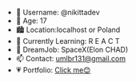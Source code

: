 - 👋 Username: @nikittadev
- 👀 Age: 17 
- 🏙️ Location:localhost or Poland
- 🌱 Currently Learning: R E A C T
- 💞️ DreamJob: SpaceX(Elon CHAD)
- 📫 Contact: umlbr131@gmail.com
- 💗 Portfolio: [Click me😊](https://nikittadev.github.io/Portfolio2022)
<!---
AvisDev/AvisDev is a ✨ special ✨ repository because its `README.md` (this file) appears on your GitHub profile.
You can click the Preview link to take a look at your changes.
--->
